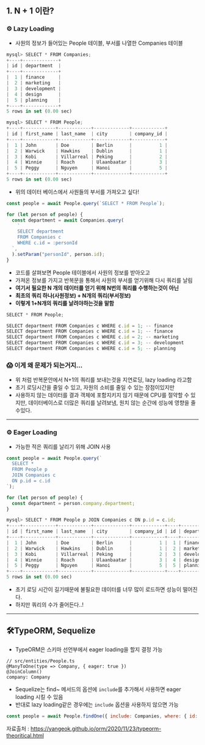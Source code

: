 ## 1. N + 1 이란?

### ⚙️ Lazy Loading

- 사원의 정보가 들어있는 People 테이블, 부서를 나열한 Companies 테이블

```jsx
mysql> SELECT * FROM Companies;
+----+-------------+
| id | department  |
+----+-------------+
|  1 | finance     |
|  2 | marketing   |
|  3 | development |
|  4 | design      |
|  5 | planning    |
+----+-------------+
5 rows in set (0.00 sec)

mysql> SELECT * FROM People;
+----+------------+------------+-------------+------------+
| id | first_name | last_name  | city        | company_id |
+----+------------+------------+-------------+------------+
|  1 | John       | Doe        | Berlin      |          1 |
|  2 | Warwick    | Hawkins    | Dublin      |          1 |
|  3 | Kobi       | Villarreal | Peking      |          2 |
|  4 | Winnie     | Roach      | Ulaanbaatar |          3 |
|  5 | Peggy      | Nguyen     | Hanoi       |          5 |
+----+------------+------------+-------------+------------+
5 rows in set (0.00 sec)
```

- 위의 데이터 베이스에서 사원들의 부서를 가져오고 싶다!

```jsx
const people = await People.query(`SELECT * FROM People`);

for (let person of people) {
  const department = await Companies.query(
    `
    SELECT department 
    FROM Companies c
    WHERE c.id = :personId
  `,
  ).setParam("personId", person.id);
}
```

- 코드를 살펴보면 People 테이블에서 사원의 정보를 받아오고
- 가져온 정보를 가지고 반복문을 통해서 사원의 부서를 얻기위해 다시 쿼리를 날림
- **여기서 필요한 N 개의 데이터를 얻기 위해 N번의 쿼리를 수행하는것이 아닌**
- **최초의 쿼리 하나(사원정보) + N개의 쿼리(부서정보)**
- **이렇게 1+N개의 쿼리를 날려야하는것을 말함**

```jsx
SELECT * FROM People;

SELECT department FROM Companies c WHERE c.id = 1; -- finance
SELECT department FROM Companies c WHERE c.id = 1; -- finance
SELECT department FROM Companies c WHERE c.id = 2; -- marketing
SELECT department FROM Companies c WHERE c.id = 3; -- development
SELECT department FROM Companies c WHERE c.id = 5; -- planning
```

### 😱 이게 왜 문제가 되는거지...

- 위 처럼 반복문안에서 N+1의 쿼리를 보내는것을 지연로딩, lazy loading 라고함
- 초기 로딩시간을 줄일 수 있고, 자원의 소비를 줄일 수 있는 장점이있지만
- 사용하지 않는 데이터를 결과 객체에 포함지키지 않기 때문에 CPU를 절약할 수 있지만, 데이터베이스로 더많은 쿼리를 날려보냄, 원치 않는 순간에 성능에 영향을 줄 수있다.

---

### ⚙️ Eager Loading

- 가능한 적은 쿼리를 날리기 위해 JOIN 사용

```jsx
const people = await People.query(`
  SELECT * 
  FROM People p
  JOIN Companies c
  ON p.id = c.id
`);

for (let person of people) {
  const department = person.company.department;
}
```

```jsx
mysql> SELECT * FROM People p JOIN Companies c ON p.id = c.id;
+----+------------+------------+-------------+------------+----+-------------+
| id | first_name | last_name  | city        | company_id | id | department  |
+----+------------+------------+-------------+------------+----+-------------+
|  1 | John       | Doe        | Berlin      |          1 |  1 | finance     |
|  2 | Warwick    | Hawkins    | Dublin      |          1 |  2 | marketing   |
|  3 | Kobi       | Villarreal | Peking      |          2 |  3 | development |
|  4 | Winnie     | Roach      | Ulaanbaatar |          3 |  4 | design      |
|  5 | Peggy      | Nguyen     | Hanoi       |          5 |  5 | planning    |
+----+------------+------------+-------------+------------+----+-------------+
5 rows in set (0.00 sec)
```

- 초기 로딩 시간이 길기때문에 불필요한 데이터를 너무 많이 로드하면 성능이 떨어진다.
- 하지만 쿼리의 수가 줄어든다..!

---

## 🛠TypeORM, Sequelize

- TypeORM은 스키마 선언부에서 eager loading을 할지 결정 가능

```tsx
// src/entities/People.ts
@ManyToOne(type => Company, { eager: true })
@JoinColumn()
company: Company
```

- Sequelize는 find~ 메서드의 옵션에 `include`를 추가해서 사용하면 eager loading 시킬 수 있음
- 반대로 lazy loading같은 경우에는 `include` 옵션을 사용하지 않으면 가능

```jsx
const people = await People.findOne({ include: Companies, where: { id: 1 } });
```

자료출처 : https://yangeok.github.io/orm/2020/11/23/typeorm-theoritical.html
